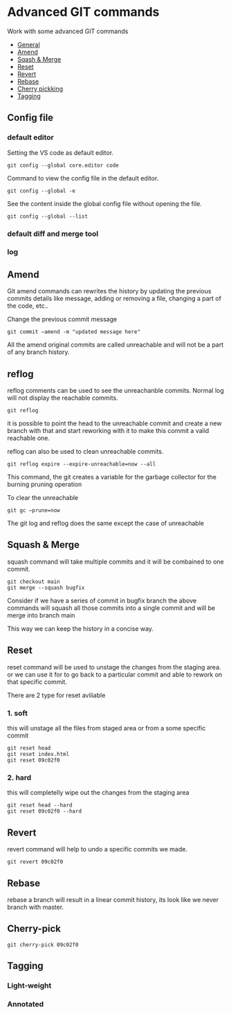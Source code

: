 # Advanced GIT commands

Work with some advanced GIT commands

- [General](#config)
- [Amend](#amend)
- [Sqash & Merge](#sqash-merge)
- [Reset](#reset)
- [Revert](#revert)
- [Rebase](#rebase)
- [Cherry pickking](#cherry-pick)
- [Tagging](#tag)

## Config file<span id="config"></span>

### default editor

Setting the VS code as default editor.

    git config --global core.editor code

Command to view the config file in the default editor.

    git config --global -e

See the content inside the global config file without opening the file.

    git config --global --list

### default diff and merge tool

### log

## Amend<span id="amend"></span>


Git amend commands can rewrites the history by updating the previous commits details like message, adding or removing a file, changing a part of the code, etc..

Change the previous commit message

    git commit —amend -m "updated message here"

All the amend original commits are called unreachable and will not be a part of any branch history.

## reflog

reflog comments can be used to see the unreachanble commits.
Normal log will not display the reachable commits.

    git reflog

it is possible to point the head to the unreachable commit and create a new branch with that and start reworking with it to make this commit a valid reachable one.

reflog can also be used to clean unreachable commits.

    git reflog expire --expire-unreachable=now --all

This command, the git creates a variable for the garbage collector for the burning pruning operation

To clear the unreachable

    git gc —prune=now

The git log and reflog does the same except the case of unreachable

## Squash & Merge <span id="sqash-merge"></span>

squash command will take multiple commits and it will be combained to one commit.

    git checkout main
    git merge --squash bugfix

Consider if we have a series of commit in bugfix branch
the above commands will squash all those commits into a single commit and will be merge into branch main

This way we can keep the history in a concise way.

## Reset <span id="reset"></span>

reset command will be used to unstage the changes from the staging area.
or we can use it for to go back to a particular commit and able to rework on that specific commit.

There are 2 type for reset aviliable

### 1. soft

this will unstage all the files from staged area or from a some specific commit

    git reset head
    git reset index.html
    git reset 09c02f0
### 2. hard

this will completelly wipe out the changes from the staging area

    git reset head --hard
    git reset 09c02f0 --hard

## Revert <span id="revert"></span>

revert command will help to undo a specific commits we made.

    git revert 09c02f0

## Rebase <span id="rebase"></span>

rebase a branch will result in a linear commit history, its look like we never branch with master.

## Cherry-pick <span id="cherry-pick"></span>

    git cherry-pick 09c02f0

## Tagging <span id="tag"></span>

### Light-weight

### Annotated
